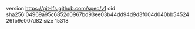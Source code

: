 version https://git-lfs.github.com/spec/v1
oid sha256:04969a95c6852d0967bd93ee03b44dd94d9d3f004d040bb5452426fb9e007d82
size 15318
